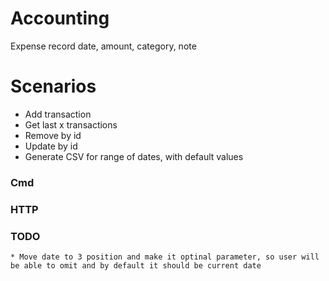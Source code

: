 # Accounting

Expense record
date, amount, category, note

# Scenarios

* Add transaction
* Get last x transactions
* Remove by id
* Update by id
* Generate CSV for range of dates, with default values

### Cmd

### HTTP

### TODO
    * Move date to 3 position and make it optinal parameter, so user will be able to omit and by default it should be current date
